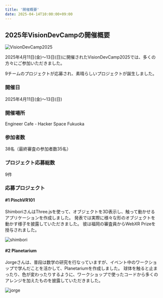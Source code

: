 ```yaml
---
title: '開催概要'
date: 2025-04-14T10:00:00+09:00
---
```


## 2025年VisionDevCampの開催概要

![VisionDevCamp2025](/images/2025/visiondevcamp2025.jpg)

2025年4月11日(金)〜13日(日)に開催されたVisionDevCamp2025では、多くの方々にご参加いただきました。

9チームのプロジェクトが応募され、素晴らしいプロジェクトが誕生しました。

### 開催日

2025年4月11日(金)〜13日(日)

### 開催場所

Engineer Cafe - Hacker Space Fukuoka

### 参加者数

38名（最終審査の参加者数35名）

### プロジェクト応募総数

9件

### 応募プロジェクト

#### #1 PinchVR101

ShimboriさんはThree.jsを使って、オブジェクトを3D表示し、触って動かせるアプリケーションを作成しました。
発表では実際に様々な形のオブジェクトを動かす様子を披露していただきました。
彼は福岡の審査員からWebXR Prizeを授与されました。

![shimbori](/images/2025/shimbori.jpg)

#### #2 Planetarium

Jorgeさんは、普段は数学の研究を行なっていますが、イベント中のワークショップで学んだことを活かして、Planetariumを作成しました。
球体を触ると止まったり、色が変わったりするように、ワークショップで使ったコードから多くのアレンジを加えたものを披露していただきました。

![jorge](/images/2025/jorge.jpg)
